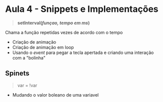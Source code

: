 # Aula 4 - Snippets e Implementações
> **setInterval(*funçao, tempo em ms*)**

Chama a função repetidas vezes de acordo com o tempo

- Criação de animação
- Criação de animação em loop
- Usando o *event* para pegar a tecla apertada e criando uma interação com a "bolinha"

## Spinets
> var = !var
- Mudando o valor boleano de uma variavel